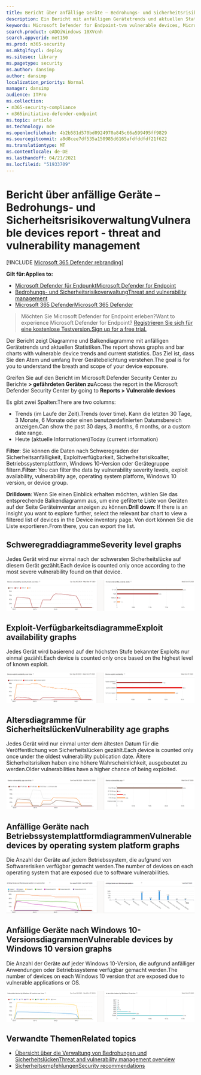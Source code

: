 ```yaml
---
title: Bericht über anfällige Geräte – Bedrohungs- und Sicherheitsrisikoverwaltung
description: Ein Bericht mit anfälligen Gerätetrends und aktuellen Statistiken. Das Ziel ist, dass Sie den Atem und umfang Ihrer Gerätebelichtung verstehen.
keywords: Microsoft Defender for Endpoint-tvm vulnerable devices, Microsoft Defender for Endpoint, tvm, reduce threat & vulnerability exposure, reduce threat and vulnerability, monitor security configuration
search.product: eADQiWindows 10XVcnh
search.appverid: met150
ms.prod: m365-security
ms.mktglfcycl: deploy
ms.sitesec: library
ms.pagetype: security
ms.author: dansimp
author: dansimp
localization_priority: Normal
manager: dansimp
audience: ITPro
ms.collection:
- m365-security-compliance
- m365initiative-defender-endpoint
ms.topic: article
ms.technology: mde
ms.openlocfilehash: 4b2b581d570bd0924970a845c66a599495ff9829
ms.sourcegitcommit: a8d8cee7df535a150985d6165afdfddfdf21f622
ms.translationtype: MT
ms.contentlocale: de-DE
ms.lasthandoff: 04/21/2021
ms.locfileid: "51933709"
---
```

# <a name="vulnerable-devices-report---threat-and-vulnerability-management"></a><span data-ttu-id="05ed6-105">Bericht über anfällige Geräte – Bedrohungs- und Sicherheitsrisikoverwaltung</span><span class="sxs-lookup"><span data-stu-id="05ed6-105">Vulnerable devices report - threat and vulnerability management</span></span>

[!INCLUDE [Microsoft 365 Defender rebranding](../../includes/microsoft-defender.md)]

<span data-ttu-id="05ed6-106">**Gilt für:**</span><span class="sxs-lookup"><span data-stu-id="05ed6-106">**Applies to:**</span></span>

- [<span data-ttu-id="05ed6-107">Microsoft Defender für Endpunkt</span><span class="sxs-lookup"><span data-stu-id="05ed6-107">Microsoft Defender for Endpoint</span></span>](https://go.microsoft.com/fwlink/?linkid=2154037)
- [<span data-ttu-id="05ed6-108">Bedrohungs- und Sicherheitsrisikoverwaltung</span><span class="sxs-lookup"><span data-stu-id="05ed6-108">Threat and vulnerability management</span></span>](next-gen-threat-and-vuln-mgt.md)
- [<span data-ttu-id="05ed6-109">Microsoft 365 Defender</span><span class="sxs-lookup"><span data-stu-id="05ed6-109">Microsoft 365 Defender</span></span>](https://go.microsoft.com/fwlink/?linkid=2118804)

><span data-ttu-id="05ed6-110">Möchten Sie Microsoft Defender for Endpoint erleben?</span><span class="sxs-lookup"><span data-stu-id="05ed6-110">Want to experience Microsoft Defender for Endpoint?</span></span> [<span data-ttu-id="05ed6-111">Registrieren Sie sich für eine kostenlose Testversion.</span><span class="sxs-lookup"><span data-stu-id="05ed6-111">Sign up for a free trial.</span></span>](https://www.microsoft.com/microsoft-365/windows/microsoft-defender-atp?ocid=docs-wdatp-portaloverview-abovefoldlink)

<span data-ttu-id="05ed6-112">Der Bericht zeigt Diagramme und Balkendiagramme mit anfälligen Gerätetrends und aktuellen Statistiken.</span><span class="sxs-lookup"><span data-stu-id="05ed6-112">The report shows graphs and bar charts with vulnerable device trends and current statistics.</span></span> <span data-ttu-id="05ed6-113">Das Ziel ist, dass Sie den Atem und umfang Ihrer Gerätebelichtung verstehen.</span><span class="sxs-lookup"><span data-stu-id="05ed6-113">The goal is for you to understand the breath and scope of your device exposure.</span></span> 

<span data-ttu-id="05ed6-114">Greifen Sie auf den Bericht im Microsoft Defender Security Center zu Berichte **> gefährdeten Geräten zu**</span><span class="sxs-lookup"><span data-stu-id="05ed6-114">Access the report in the Microsoft Defender Security Center by going to **Reports > Vulnerable devices**</span></span>

<span data-ttu-id="05ed6-115">Es gibt zwei Spalten:</span><span class="sxs-lookup"><span data-stu-id="05ed6-115">There are two columns:</span></span>

- <span data-ttu-id="05ed6-116">Trends (im Laufe der Zeit).</span><span class="sxs-lookup"><span data-stu-id="05ed6-116">Trends (over time).</span></span> <span data-ttu-id="05ed6-117">Kann die letzten 30 Tage, 3 Monate, 6 Monate oder einen benutzerdefinierten Datumsbereich anzeigen.</span><span class="sxs-lookup"><span data-stu-id="05ed6-117">Can show the past 30 days, 3 months, 6 months, or a custom date range.</span></span>
- <span data-ttu-id="05ed6-118">Heute (aktuelle Informationen)</span><span class="sxs-lookup"><span data-stu-id="05ed6-118">Today (current information)</span></span>

<span data-ttu-id="05ed6-119">**Filter**: Sie können die Daten nach Schweregraden der Sicherheitsanfälligkeit, Exploitverfügbarkeit, Sicherheitsrisikoalter, Betriebssystemplattform, Windows 10-Version oder Gerätegruppe filtern.</span><span class="sxs-lookup"><span data-stu-id="05ed6-119">**Filter**: You can filter the data by vulnerability severity levels, exploit availability, vulnerability age, operating system platform, Windows 10 version, or device group.</span></span>

<span data-ttu-id="05ed6-120">**Drilldown**: Wenn Sie einen Einblick erhalten möchten, wählen Sie das entsprechende Balkendiagramm aus, um eine gefilterte Liste von Geräten auf der Seite Geräteinventar anzeigen zu können.</span><span class="sxs-lookup"><span data-stu-id="05ed6-120">**Drill down**: If there is an insight you want to explore further, select the relevant bar chart to view a filtered list of devices in the Device inventory page.</span></span> <span data-ttu-id="05ed6-121">Von dort können Sie die Liste exportieren.</span><span class="sxs-lookup"><span data-stu-id="05ed6-121">From there, you can export the list.</span></span>

## <a name="severity-level-graphs"></a><span data-ttu-id="05ed6-122">Schweregraddiagramme</span><span class="sxs-lookup"><span data-stu-id="05ed6-122">Severity level graphs</span></span>

<span data-ttu-id="05ed6-123">Jedes Gerät wird nur einmal nach der schwersten Sicherheitslücke auf diesem Gerät gezählt.</span><span class="sxs-lookup"><span data-stu-id="05ed6-123">Each device is counted only once according to the most severe vulnerability found on that device.</span></span>

![Ein Diagramm der aktuellen Schweregrade für Sicherheitslücken für Geräte und ein Diagramm, das die Ebenen im Laufe der Zeit zeigt.](images/tvm-report-severity.png)

## <a name="exploit-availability-graphs"></a><span data-ttu-id="05ed6-125">Exploit-Verfügbarkeitsdiagramme</span><span class="sxs-lookup"><span data-stu-id="05ed6-125">Exploit availability graphs</span></span>

<span data-ttu-id="05ed6-126">Jedes Gerät wird basierend auf der höchsten Stufe bekannter Exploits nur einmal gezählt.</span><span class="sxs-lookup"><span data-stu-id="05ed6-126">Each device is counted only once based on the highest level of known exploit.</span></span>

![Ein Diagramm der aktuellen Verfügbarkeit von Geräte-Exploits und ein Diagramm, das die Verfügbarkeit im Laufe der Zeit zeigt.](images/tvm-report-exploit-availability.png)

## <a name="vulnerability-age-graphs"></a><span data-ttu-id="05ed6-128">Altersdiagramme für Sicherheitslücken</span><span class="sxs-lookup"><span data-stu-id="05ed6-128">Vulnerability age graphs</span></span>

<span data-ttu-id="05ed6-129">Jedes Gerät wird nur einmal unter dem ältesten Datum für die Veröffentlichung von Sicherheitslücken gezählt.</span><span class="sxs-lookup"><span data-stu-id="05ed6-129">Each device is counted only once under the oldest vulnerability publication date.</span></span> <span data-ttu-id="05ed6-130">Ältere Sicherheitsrisiken haben eine höhere Wahrscheinlichkeit, ausgebeutet zu werden.</span><span class="sxs-lookup"><span data-stu-id="05ed6-130">Older vulnerabilities have a higher chance of being exploited.</span></span>

![Ein Diagramm des aktuellen Alters von Sicherheitslücken für Geräte und ein Diagramm, das das Alter im Laufe der Zeit zeigt.](images/tvm-report-age.png)

## <a name="vulnerable-devices-by-operating-system-platform-graphs"></a><span data-ttu-id="05ed6-132">Anfällige Geräte nach Betriebssystemplattformdiagrammen</span><span class="sxs-lookup"><span data-stu-id="05ed6-132">Vulnerable devices by operating system platform graphs</span></span>

<span data-ttu-id="05ed6-133">Die Anzahl der Geräte auf jedem Betriebssystem, die aufgrund von Softwarerisiken verfügbar gemacht werden.</span><span class="sxs-lookup"><span data-stu-id="05ed6-133">The number of devices on each operating system that are exposed due to software vulnerabilities.</span></span>

![Ein Diagramm der aktuellen anfälligen Geräte nach Betriebssystemplattform und ein Diagramm, das anfällige Geräte nach Betriebssystemplattformen im Laufe der Zeit zeigt.](images/tvm-report-os.png)

## <a name="vulnerable-devices-by-windows-10-version-graphs"></a><span data-ttu-id="05ed6-135">Anfällige Geräte nach Windows 10-Versionsdiagrammen</span><span class="sxs-lookup"><span data-stu-id="05ed6-135">Vulnerable devices by Windows 10 version graphs</span></span>

<span data-ttu-id="05ed6-136">Die Anzahl der Geräte auf jeder Windows 10-Version, die aufgrund anfälliger Anwendungen oder Betriebssysteme verfügbar gemacht werden.</span><span class="sxs-lookup"><span data-stu-id="05ed6-136">The number of devices on each Windows 10 version that are exposed due to vulnerable applications or OS.</span></span>

![Ein Diagramm der aktuellen anfälligen Geräte nach Windows 10-Version und ein Diagramm mit anfälligen Geräten nach Windows 10-Version im Laufe der Zeit.](images/tvm-report-version.png)

## <a name="related-topics"></a><span data-ttu-id="05ed6-138">Verwandte Themen</span><span class="sxs-lookup"><span data-stu-id="05ed6-138">Related topics</span></span>

- [<span data-ttu-id="05ed6-139">Übersicht über die Verwaltung von Bedrohungen und Sicherheitslücken</span><span class="sxs-lookup"><span data-stu-id="05ed6-139">Threat and vulnerability management overview</span></span>](next-gen-threat-and-vuln-mgt.md)
- [<span data-ttu-id="05ed6-140">Sicherheitsempfehlungen</span><span class="sxs-lookup"><span data-stu-id="05ed6-140">Security recommendations</span></span>](tvm-security-recommendation.md)
